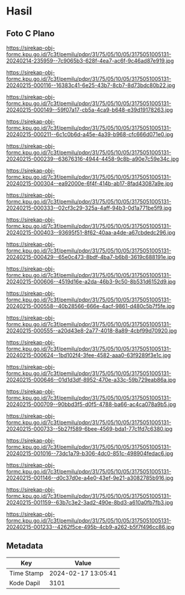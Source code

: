 # Hasil

## Foto C Plano

https://sirekap-obj-formc.kpu.go.id/7c3f/pemilu/pdpr/31/75/05/10/05/3175051005131-20240214-235959--7c9065b3-628f-4ea7-ac6f-9c46ad87e919.jpg

https://sirekap-obj-formc.kpu.go.id/7c3f/pemilu/pdpr/31/75/05/10/05/3175051005131-20240215-000116--16383c41-6e25-43b7-8cb7-8d73bdc80b22.jpg

https://sirekap-obj-formc.kpu.go.id/7c3f/pemilu/pdpr/31/75/05/10/05/3175051005131-20240215-000149--59f07a17-cb5a-4ca9-b648-e39d19178263.jpg

https://sirekap-obj-formc.kpu.go.id/7c3f/pemilu/pdpr/31/75/05/10/05/3175051005131-20240215-000211--6c1c0b6d-a45e-4a39-b968-cfc666d071e0.jpg

https://sirekap-obj-formc.kpu.go.id/7c3f/pemilu/pdpr/31/75/05/10/05/3175051005131-20240215-000239--63676316-4944-4458-9c8b-a90e7c59e34c.jpg

https://sirekap-obj-formc.kpu.go.id/7c3f/pemilu/pdpr/31/75/05/10/05/3175051005131-20240215-000304--ea92000e-6f4f-414b-ab17-8fad43087a9e.jpg

https://sirekap-obj-formc.kpu.go.id/7c3f/pemilu/pdpr/31/75/05/10/05/3175051005131-20240215-000333--02cf3c29-325a-4aff-94b3-0d1a771be5f9.jpg

https://sirekap-obj-formc.kpu.go.id/7c3f/pemilu/pdpr/31/75/05/10/05/3175051005131-20240215-000403--93695f51-8f62-40aa-a4de-a67cbdedc296.jpg

https://sirekap-obj-formc.kpu.go.id/7c3f/pemilu/pdpr/31/75/05/10/05/3175051005131-20240215-000429--65e0c473-8bdf-4ba7-b6b8-3619c688191e.jpg

https://sirekap-obj-formc.kpu.go.id/7c3f/pemilu/pdpr/31/75/05/10/05/3175051005131-20240215-000606--4519d16e-a2da-46b3-9c50-8b531d6152d9.jpg

https://sirekap-obj-formc.kpu.go.id/7c3f/pemilu/pdpr/31/75/05/10/05/3175051005131-20240215-000558--40b28566-666e-4acf-9861-d480c5b7f5fe.jpg

https://sirekap-obj-formc.kpu.go.id/7c3f/pemilu/pdpr/31/75/05/10/05/3175051005131-20240215-000555--a20d43e8-2a77-4018-8a89-4cbf99d70920.jpg

https://sirekap-obj-formc.kpu.go.id/7c3f/pemilu/pdpr/31/75/05/10/05/3175051005131-20240215-000624--1bd102f4-3fee-4582-aaa0-63f9289f3e1c.jpg

https://sirekap-obj-formc.kpu.go.id/7c3f/pemilu/pdpr/31/75/05/10/05/3175051005131-20240215-000646--01d1d3df-8952-470e-a33c-59b729eab86a.jpg

https://sirekap-obj-formc.kpu.go.id/7c3f/pemilu/pdpr/31/75/05/10/05/3175051005131-20240215-000709--90bbd3f5-d0f5-4788-ba66-ac4ca078a9b5.jpg

https://sirekap-obj-formc.kpu.go.id/7c3f/pemilu/pdpr/31/75/05/10/05/3175051005131-20240215-000733--5b27f589-6bee-4569-bda1-77c1fd7c6380.jpg

https://sirekap-obj-formc.kpu.go.id/7c3f/pemilu/pdpr/31/75/05/10/05/3175051005131-20240215-001016--73dc1a79-b306-4dc0-851c-498904fedac6.jpg

https://sirekap-obj-formc.kpu.go.id/7c3f/pemilu/pdpr/31/75/05/10/05/3175051005131-20240215-001146--d0c37d0e-a4e0-43ef-9e21-a3082785b916.jpg

https://sirekap-obj-formc.kpu.go.id/7c3f/pemilu/pdpr/31/75/05/10/05/3175051005131-20240215-001159--63b7c3e2-3ad2-490e-8bd3-a610a0fb7fb3.jpg

https://sirekap-obj-formc.kpu.go.id/7c3f/pemilu/pdpr/31/75/05/10/05/3175051005131-20240215-001233--4262f5ce-495b-4cb9-a262-b5f7f496cc86.jpg


## Metadata

| Key        | Value               |
| ---------- | ------------------- |
| Time Stamp | 2024-02-17 13:05:41 |
| Kode Dapil | 3101                |



